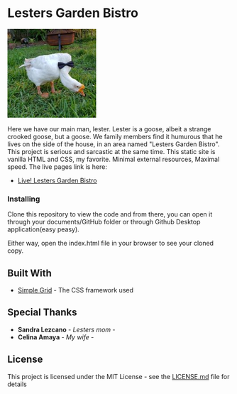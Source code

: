 # Lesters Garden Bistro

![alt text](./images/lester-read.jpg) 

Here we have our main man, lester. Lester is a goose, albeit a strange crooked goose, but a goose. We family members find it humurous that he lives on the side of the house, in an area named "Lesters Garden Bistro". This project is serious and sarcastic at the same time. This static site is vanilla HTML and CSS, my favorite. Minimal external resources, Maximal speed. The live pages link is here:
* [Live! Lesters Garden Bistro](https://lestersbistro.github.io/)


### Installing

Clone this repository to view the code and from there, you can open it through your documents/GitHub folder or through Github Desktop application(easy peasy).

Either way, open the index.html file in your browser to see your cloned copy.

## Built With

* [Simple Grid](https://simplegrid.io/) - The CSS framework used


## Special Thanks

* **Sandra Lezcano** - *Lesters mom* - 
* **Celina Amaya** - *My wife* - 

## License

This project is licensed under the MIT License - see the [LICENSE.md](LICENSE.md) file for details

